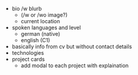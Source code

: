 - bio /w blurb 
    - (/w or /wo image?)
    - current location
- spoken languages and level
    - german (native)
    - english (C1)
- basically info from cv but without contact details
- technologies
- project cards
    - add modal to each project with explaination